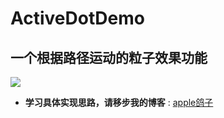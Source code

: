 # ActiveDotDemo

## 一个根据路径运动的粒子效果功能

![](http://img.blog.csdn.net/20171116094355967?watermark/2/text/aHR0cDovL2Jsb2cuY3Nkbi5uZXQvZ2V6aTA2MzA=/font/5a6L5L2T/fontsize/400/fill/I0JBQkFCMA==/dissolve/70/gravity/SouthEast)
 - **学习具体实现思路，请移步我的博客** : [apple鸽子](http://blog.csdn.net/gezi0630/article/details/78547882)
